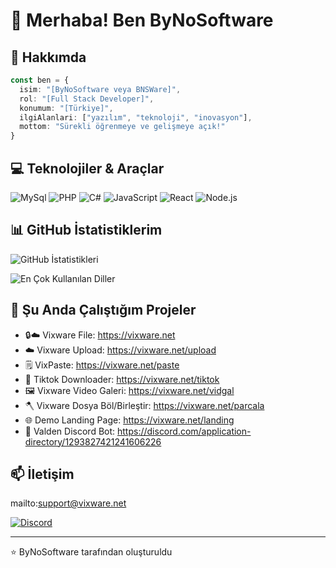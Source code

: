 # 👋 Merhaba! Ben ByNoSoftware

## 🚀 Hakkımda

```typescript
const ben = {
  isim: "[ByNoSoftware veya BNSWare]",
  rol: "[Full Stack Developer]",
  konumum: "[Türkiye]",
  ilgiAlanlari: ["yazılım", "teknoloji", "inovasyon"],
  mottom: "Sürekli öğrenmeye ve gelişmeye açık!"
}
```

## 💻 Teknolojiler & Araçlar

![MySql](https://img.shields.io/badge/-MySql-black?style=flat-square&logo=mysql)
![PHP](https://img.shields.io/badge/-PHP-black?style=flat-square&logo=php)
![C#](https://img.shields.io/badge/-CSharp-black?style=flat-square&logo=c#)
![JavaScript](https://img.shields.io/badge/-JavaScript-black?style=flat-square&logo=javascript)
![React](https://img.shields.io/badge/-React-black?style=flat-square&logo=react)
![Node.js](https://img.shields.io/badge/-Node.js-black?style=flat-square&logo=Node.js)
<!-- Kullandığınız teknolojilere göre güncelleyin -->

## 📊 GitHub İstatistiklerim

![GitHub İstatistikleri](https://github-readme-stats.vercel.app/api?username=ByNoSoftware&show_icons=true&theme=radical)

![En Çok Kullanılan Diller](https://github-readme-stats.vercel.app/api/top-langs/?username=ByNoSoftware&layout=compact&theme=radical)

## 🌱 Şu Anda Çalıştığım Projeler
- 🔒☁️ Vixware File: https://vixware.net
- ☁️ Vixware Upload: https://vixware.net/upload
- 🗒️ VixPaste: https://vixware.net/paste
- 📱 Tiktok Downloader: https://vixware.net/tiktok
- 🖼️ Vixware Video Galeri: https://vixware.net/vidgal
- 🪓 Vixware Dosya Böl/Birleştir: https://vixware.net/parcala
- 🌐 Demo Landing Page: https://vixware.net/landing
- 🤖 Valden Discord Bot: https://discord.com/application-directory/1293827421241606226

## 📫 İletişim

mailto:support@vixware.net

[![Discord](https://img.shields.io/badge/-Discord-darkblue?style=flat-square&logo=Discord&logoColor=white)](https://discord.com/users/282606431486607372)

---

⭐️ ByNoSoftware tarafından oluşturuldu
